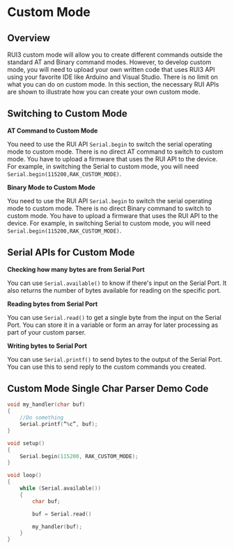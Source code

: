 # Custom Mode

## Overview

RUI3 custom mode will allow you to create different commands outside the standard AT and Binary command modes. However, to develop custom mode, you will need to upload your own written code that uses RUI3 API using your favorite IDE like Arduino and Visual Studio. There is no limit on what you can do on custom mode. In this section, the necessary RUI APIs are shown to illustrate how you can create your own custom mode.

## Switching to Custom Mode

**AT Command to Custom Mode**

You need to use the RUI API `Serial.begin` to switch the serial operating mode to custom mode. There is no direct AT command to switch to custom mode. You have to upload a firmware that uses the RUI API to the device. For example, in switching the Serial to custom mode, you will need `Serial.begin(115200,RAK_CUSTOM_MODE)`.

**Binary Mode to Custom Mode**

You need to use the RUI API `Serial.begin` to switch the serial operating mode to custom mode. There is no direct Binary command to switch to custom mode. You have to upload a firmware that uses the RUI API to the device. For example, in switching Serial to custom mode, you will need `Serial.begin(115200,RAK_CUSTOM_MODE)`.

## Serial APIs for Custom Mode

**Checking how many bytes are from Serial Port**

You can use `Serial.available()` to know if there's input on the Serial Port. It also returns the number of bytes available for reading on the specific port.

**Reading bytes from Serial Port**

You can use `Serial.read()` to get a single byte from the input on the Serial Port. You can store it in a variable or form an array for later processing as part of your custom parser.

**Writing bytes to Serial Port**

You can use `Serial.printf()` to send bytes to the output of the Serial Port. You can use this to send reply to the custom commands you created.

## Custom Mode Single Char Parser Demo Code

```c
void my_handler(char buf)
{
    //Do something
    Serial.printf(“%c”, buf);
}

void setup()
{
    Serial.begin(115200, RAK_CUSTOM_MODE);
}

void loop()
{
    while (Serial.available())
    {
        char buf;

        buf = Serial.read()

        my_handler(buf);
    }
}
```